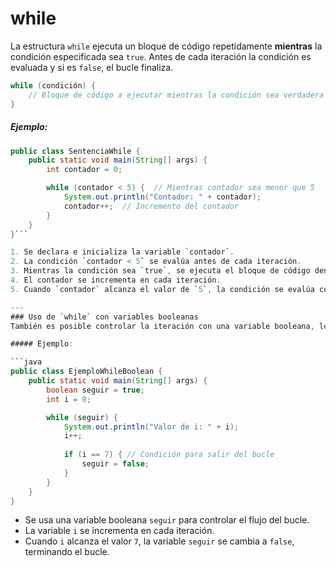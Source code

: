 # while

La estructura `while` ejecuta un bloque de código repetidamente **mientras** la condición especificada sea `true`. Antes de cada iteración la condición es evaluada y si es `false`, el bucle finaliza.

```java
while (condición) {
    // Bloque de código a ejecutar mientras la condición sea verdadera
}
```

##### Ejemplo:

```java
public class SentenciaWhile {
    public static void main(String[] args) {
        int contador = 0;

        while (contador < 5) {  // Mientras contador sea menor que 5
            System.out.println("Contador: " + contador);
            contador++;  // Incremento del contador
        }
    }
}```

1. Se declara e inicializa la variable `contador`.
2. La condición `contador < 5` se evalúa antes de cada iteración.
3. Mientras la condición sea `true`, se ejecuta el bloque de código dentro del `while`.
4. El contador se incrementa en cada iteración.
5. Cuando `contador` alcanza el valor de `5`, la condición se evalúa como `false` y el bucle finaliza.

---
### Uso de `while` con variables booleanas
También es posible controlar la iteración con una variable booleana, lo que permite salir del bucle cuando esta variable cambie de estado.

##### Ejemplo:

```java
public class EjemploWhileBoolean {
    public static void main(String[] args) {
        boolean seguir = true;
        int i = 0;

        while (seguir) {
            System.out.println("Valor de i: " + i);
            i++;
            
            if (i == 7) { // Condición para salir del bucle
                seguir = false;
            }
        }
    }
}
```

- Se usa una variable booleana `seguir` para controlar el flujo del bucle.
- La variable `i` se incrementa en cada iteración.
- Cuando `i` alcanza el valor `7`, la variable `seguir` se cambia a `false`, terminando el bucle.
